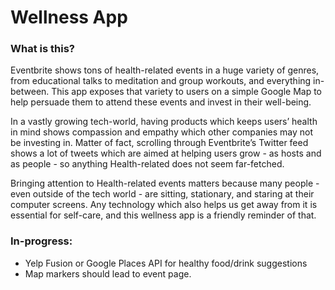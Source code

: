 # Wellness App

### What is this?
Eventbrite shows tons of health-related events in a huge variety of genres, from educational talks to meditation and group workouts, and everything in-between. This app exposes that variety to users on a simple Google Map to help persuade them to attend these events and invest in their well-being.

In a vastly growing tech-world, having products which keeps users’ health in mind shows compassion and empathy which other companies may not be investing in. Matter of fact, scrolling through Eventbrite’s Twitter feed shows a lot of tweets which are aimed at helping users grow - as hosts and as people - so anything Health-related does not seem far-fetched.

Bringing attention to Health-related events matters because many people - even outside of the tech world - are sitting, stationary, and staring at their computer screens. Any technology which also helps us get away from it is essential for self-care, and this wellness app is a friendly reminder of that.

### In-progress:
- Yelp Fusion or Google Places API for healthy food/drink suggestions 
- Map markers should lead to event page.
